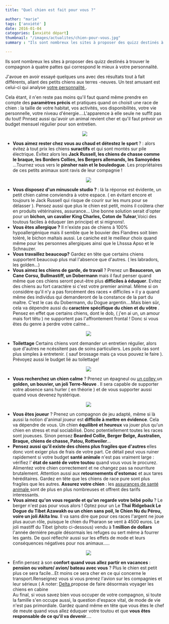 ```yaml
---
title: "Quel chien est fait pour vous ?"

author: "marie"
tags: ['anxiété' ]
date: 2016-01-04
categories: [anxiété départ]
thumbnail: "/images/actualites/chien-pour-vous.jpg"
summary : "Ils sont nombreux les sites à proposer des quizz destinés à trouver le compagnon à quatre pattes qui correspond le  mieux à votre personnalité. "

---
```


Ils sont nombreux les sites à proposer des quizz destinés à trouver le compagnon à quatre pattes qui correspond le  mieux à votre personnalité.

J'avoue en avoir essayé quelques uns avec des résultats tout à fait différents, allant des petits chiens aux terres -neuves. Un test amusant est celui-ci qui analyse  <a href="http://chien.ouest-atlantis.com/question-personnalite.php" target="_blank"> votre personnalité </a>.


Cela étant, il n'en reste pas moins qu'il faut quand même prendre en compte des **paramètres précis** et pratiques quand on choisit une race de chien : la taille de votre habitat, vos activités, vos disponibilités, votre vie personnelle, votre niveau d'énergie....L'apparence à elle seule ne suffit pas du tout! Pnnsez aussi qu'avoir un animal revient cher et qu'il faut prévoir un budget mensuel régulier pour son entretien.

<p align="center"><img src= "/images/actualites/chien-pour-vous.jpg"></p>



<ul> <li> <b> Vous aimez rester chez vous au chaud et détestez le sport </b> ? : alors évitez à tout prix les chiens <b>suractifs</b> et qui sont montés sur pile électrique. Évitez alors les <b>Jack Russell, les chiens de chasse comme le braque, les Borders Collies, les Bergers allemands, les Samoyédes </b>...Tournez vous vers le <b>pinsher nain et le bouledogue</b>. Les propriétaires de ces petits animaux sont ravis de leur compagnie ! </li>

<p align="center"><img src= "/images/actualites/chien-interieur.jpg"></p>

<li> <b> Vous disposez d'un minuscule studio ? </b> : là la réponse est évidente, un petit chien calme conviendra à votre espace. ( en évitant encore et toujours le Jack Russell qui risque de courir sur les murs pour se délasser ). Pensez aussi que plus le chien est petit, moins il coûtera cher en produits vétérinaires, assurance...
Une bonne solution serait d'opter pour un <b>bichon, un cavalier King Charles, Coton de Tulear</b>,Voici des toutous faciles à éduquer (en principe) et si mignons!.</li>


<li><b> Vous êtes allergique  ?</b> Il n'existe pas de chiens à 100% hypoallergénique mais il semble que le bouvier des Flandres soit bien toléré, le bichon maltais aussi. Le caniche est le meilleur choix quand même pour les personnes allergiques ainsi que le Lhsssa Apso et le Schnauzer.</li>

<li> <b> Vous travaillez beaucoup?</b> Gardez en tête que certains chiens supportent beaucoup plus mal l'absence que d'autres. ( les labradors, les golden...)</li>


<li> <b> Vous aimez les chiens de garde, de travail</b> ? Prenez un <b> Beauceron, un Cane Corsu, Bullmastiff, un Dobermann</b> mais il faut penser quand même que ces chiens seront peut-être plus <b>difficiles à éduquer</b>. Evitez des chiens au fort caractére si c'est votre premier animal.
Même si on considére qu'il n'y a pas forcément des races « difficiles » il y a quand même des individus qui demanderont de la constance de la part du maître. C'est le cas du Dobermann, du Dogue argentin....Mais bien sûr, cela va dépendre aussi du <b>caractère spécifique du chien et du vôtre </b>.
Pensez en effet que certains chiens, dont le dob, ( j'en ai un, un amour mais fort têtu )  ne supportent pas l'affrontement frontal ! Donc si vous êtes du genre à perdre votre calme...</li>

 <p align="center"><img src= "/images/actualites/dob.jpg"></p>

 <li><b> Toilettage</b> Certains chiens vont demander un entretien régulier, alors que d'autres ne ncéssitent pas de soins particuliers. Les poils ras sont plus simples à entretenir. ( sauf brossage mais ça vous pouvez le faire ). Prévoyez aussi le budget lié au toilettage! </li>

 <p align="center"><img src="/images/actualites/beforeafter3.jpg"class="img-responsive"></p>

 <li><b>Vous recherchez un chien calme</b> ? Prenez un épagneul ou <a href=" http://ouafmag.com/races-de-chiens-calmes/" target="_blank"> un colley </a> un <b> golden, un  bouvier, un joli Terre-Neuve </b>. Il sera capable de supporter votre absence sans hurler ( en théorie ) et de vous supporter aussi quand vous devenez hystérique.</li>

 <p align="center"><img src= "/images/actualites/chien-calme.jpg"></p>

 <li><b> Vous êtes joueur</b> ? Prenez un compagnon de jeu adapté, même si là aussi la notion d'animal joueur est <b>difficile à mettre en évidence</b>. Cela va dépendre de vous.
 Un chien <b> équilibré et heureux</b> va jouer plus qu'un chien en stress et mal sociabilisé. Donc potentiellement toutes les races sont joueuses. Sinon pensez <b>Bearded Collie, Berger Belge, Australien, Braque, chiens de chasse, Patou, Rottweiler</b>...</li>

 <li> <b> Pensez aussi qu'il existe des chiens plus fragiles que d'autres </b> elles donc vont exiger plus de frais de votre part. Ce détail peut vous ruiner rapidement si votre budget <b>santé animale</b> n'est pas vraiment large : vérifiez l'<b> état de santé de votre toutou</b> quand vous vous le procurez.
 Alimentez votre chien correctement et ne changez pas sa nourriture brutalement. Attention aussi aux <b>retournements d'estomac</b> et aux tares héréditaires. Gardez en tête que les chiens de race pure sont plus fragiles que les autres.
 <b> Assurez votre chien</b> : les <a href="http://comparateur-assurances-animaux.fr/se.php" target="_blank"> assurances de santé animale </a> sont de plus en plus nombreuses et offrent des tarifs interessants. </li>

 <li> <b> Vous aimez qu'on vous regarde et qu'on regarde votre bébé poilu</b> ? Le berger n'est pas pour vous alors ! Optez pour un Le <b> Thaï Ridgeback Le Dogue du Tibet Azawakh ou un chien sans poil, le Chien Nu du Pérou, voire un joli Akita Inu</b>.
Il va sans dire que pour ces races l'argent ne joue plus aucun rôle, puisque le chien du Pharaon se vent à 4500 euros. Le joli mastiff du Tibet (photo ci-dessous) vendu à  <b>1 million de dollars</b> l'année derniére peuple désormais les refuges ou sert même à fourrer les gants. De quoi réflechir aussi sur les effets de mode et leurs conséquences négatives pour nos animaux.....</li>

 <p align="center"><img src= "/images/actualites/mastiff.jpg"></p>

 <li>Enfin pensez à son <b>confort quand vous allez partir en vacances</b> : <b>pension ou voiture/ avion/ bateau avec vous</b> ? Plus le chien est petit plus ce sera facile...Et moins ce sera cher en ce qui concerne le transport.Renseignez vous si vous prenez l'avion sur les compagnies et leur sérieux ( A noter: <a href="http://www.ecoledeschiens.com/blog/24-les-chiens-ne-voyageront-plus-en-soute-dans-les-avions.html"target="_blank"> Delta </a> propose de faire désormais voyager les chiens en cabine  </li>
 Au final, si vous savez bien vous occuper de votre compagnon, si toute la famille s'en occupe aussi, la question d'espace vital, de mode de vie n'est pas primordiale. Gardez quand même en tête que vous êtes le chef de meute quand vous allez éduquer votre toutou et que <b>vous êtes responsable de ce qu'il va devenir</b>....









